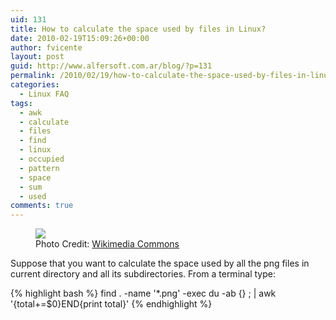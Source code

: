 ```yaml
---
uid: 131
title: How to calculate the space used by files in Linux?
date: 2010-02-19T15:09:26+00:00
author: fvicente
layout: post
guid: http://www.alfersoft.com.ar/blog/?p=131
permalink: /2010/02/19/how-to-calculate-the-space-used-by-files-in-linux/
categories:
  - Linux FAQ
tags:
  - awk
  - calculate
  - files
  - find
  - linux
  - occupied
  - pattern
  - space
  - sum
  - used
comments: true
---
```

<figure>
	<img src="{{ site.url }}/images/question.png">
	<figcaption>Photo Credit: <a href="http://commons.wikimedia.org/wiki/File:Gnome-dialog-question.svg" title="Wikimedia Commons"> Wikimedia Commons</a></figcaption>
</figure>

Suppose that you want to calculate the space used by all the png files in current directory and all its subdirectories. From a terminal type:

{% highlight bash %}
find . -name '*.png' -exec du -ab {} \; | awk '{total+=$0}END{print total}'
{% endhighlight %}
